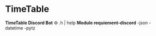 # TimeTable
**TimeTable Discord Bot**
⚙️ .h | help
**Module requiement-discord**
-json
-datetime
-pytz
